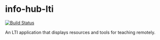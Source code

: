 # info-hub-lti

[![Build Status](https://github.com/uw-it-aca/info-hub-lti/workflows/Build%2C%20Test%20and%20Deploy/badge.svg?branch=main)](https://github.com/uw-it-aca/info-hub-lti/actions)

An LTI application that displays resources and tools for teaching remotely.
